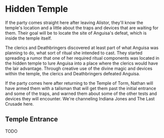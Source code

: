 # Hidden Temple
If the party comes straight here after leaving Alistor, they'll know the temple's location and a little about the traps and devices that are waiting for them. Their goal will be to locate the site of Anguisa's defeat, which is inside the temple itself.

The clerics and Deathbringers discovered at least part of what Anguisa was planning to do, what sort of ritual she intended to cast. They started spreading a rumor that one of her required ritual components was located in the hidden temple to lure Anguisa into a place where the clerics would have the lair advantage. Through creative use of the divine magic and devices within the temple, the clerics and Deathbringers defeated Anguisa.

If the party comes here after returning to the Temple of Torm, Nathan will have armed them with a talisman that will get them past the initial entrance and some of the traps, and warned them about some of the other tests and devices they will encounter. We're channeling Indiana Jones and The Last Crusade here.

## Temple Entrance
TODO
